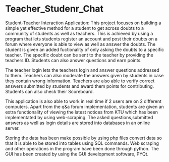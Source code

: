 # Teacher_Studenr_Chat
Student-Teacher Interaction Application:
This project focuses on building a simple yet effective method for a student to get across doubts to a community of students as well as teachers. 
This is achieved by using a program that lets students register an account and post their doubts on a forum where everyone is able to view as well as answer the doubts.
The student is given an added fuctionality of only asking the doubts to a specific teacher. The specific doubt can be sent to the teacher by providing the teachers ID.
Students can also answer questions and earn points.

The teacher login lets the teachers login and answer questions addressed to them.
Teachers can also moderate the answers given by students in case they contain wrong information. 
Teachers are also able to verify correct answers submitted by students and award them points for contributing. 
Students can also check their Scoreboard.


This application is also able to work in real time if 2 users are on 2 different computers. 
Apart from the q&a forum implementation, students are given an extra functionality of viewing the latest notices from KTU which has been implementated by using web-scraping.
The asked questions,submitted answers as well as login details are stored into databases in an online server.


Storing the data has been make possible by using php  files convert data so that it is able to be stored into tables using SQL commands. 
Web scraping and other operations in the program have been done through python. 
The GUI has been created by using the GUI development software, PYQt.
